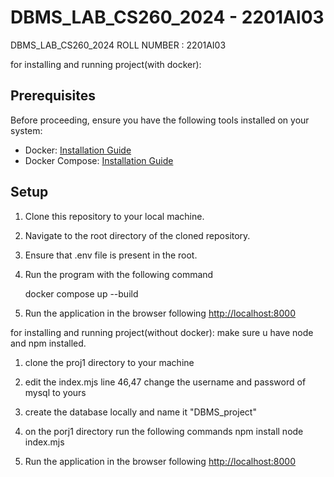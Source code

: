 # DBMS_LAB_CS260_2024 - 2201AI03
DBMS_LAB_CS260_2024
ROLL NUMBER : 2201AI03

for installing and running project(with docker):
## Prerequisites

Before proceeding, ensure you have the following tools installed on your system:

- Docker: [Installation Guide](https://docs.docker.com/get-docker/)
- Docker Compose: [Installation Guide](https://docs.docker.com/compose/install/)

## Setup
1. Clone this repository to your local machine. 
2. Navigate to the root directory of the cloned repository.
3. Ensure that .env file is present in the root.
4. Run the program with the following command


	docker compose up --build
5. Run the application in the browser following [http://localhost:8000](http://localhost:8000)



for installing and running project(without docker):
 make sure u have node and npm installed.
1) clone the proj1 directory to your machine
2) edit the index.mjs line 46,47 change the username and password of mysql to yours
3) create the database locally and name it "DBMS_project"
4) on the porj1 directory run the following commands
   npm install
   node index.mjs

5) Run the application in the browser following [http://localhost:8000](http://localhost:8000)
